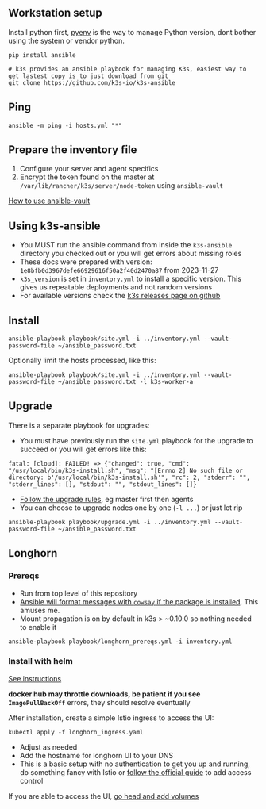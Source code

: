 
## Workstation setup

Install python first, [pyenv](https://github.com/pyenv/pyenv#installation) is the way to manage Python version, dont bother using the system or vendor python.

```shell
pip install ansible

# k3s provides an ansible playbook for managing K3s, easiest way to get lastest copy is to just download from git
git clone https://github.com/k3s-io/k3s-ansible
```

## Ping

```shell
ansible -m ping -i hosts.yml "*"
```

## Prepare the inventory file

1. Configure your server and agent specifics
2. Encrypt the token found on the master at `/var/lib/rancher/k3s/server/node-token` using `ansible-vault`

[How to use ansible-vault](https://www.declarativesystems.com/2023/11/29/ansible-vault.html)

## Using k3s-ansible

* You MUST run the ansible command from inside the `k3s-ansible` directory you checked out or you will get errors about missing roles
* These docs were prepared with version: `1e8bfb0d3967defe66929616f50a2f40d2470a87` from 2023-11-27
* `k3s_version` is set in `inventory.yml` to install a specific version. This gives us repeatable deployments and not random versions
* For available versions check the [k3s releases page on github](https://github.com/k3s-io/k3s/releases)

## Install

```shell
ansible-playbook playbook/site.yml -i ../inventory.yml --vault-password-file ~/ansible_password.txt
```

Optionally limit the hosts processed, like this:

```shell
ansible-playbook playbook/site.yml -i ../inventory.yml --vault-password-file ~/ansible_password.txt -l k3s-worker-a
```

## Upgrade

There is a separate playbook for upgrades:
* You must have previously run the `site.yml` playbook for the upgrade to succeed or you will get errors like this:
```
fatal: [cloud]: FAILED! => {"changed": true, "cmd": "/usr/local/bin/k3s-install.sh", "msg": "[Errno 2] No such file or directory: b'/usr/local/bin/k3s-install.sh'", "rc": 2, "stderr": "", "stderr_lines": [], "stdout": "", "stdout_lines": []}
```
* [Follow the upgrade rules](https://docs.k3s.io/upgrades), eg master first then agents
* You can choose to upgrade nodes one by one (`-l ...`) or just let rip

```shell
ansible-playbook playbook/upgrade.yml -i ../inventory.yml --vault-password-file ~/ansible_password.txt
```

## Longhorn

### Prereqs
* Run from top level of this repository
* [Ansible will format messages with `cowsay` if the package is installed](https://docs.ansible.com/ansible/latest/reference_appendices/faq.html#how-do-i-disable-cowsay). This amuses me.
* Mount propagation is on by default in k3s > ~0.10.0 so nothing needed to enable it

```shell
ansible-playbook playbook/longhorn_prereqs.yml -i inventory.yml
```

### Install with helm

[See instructions](https://longhorn.io/docs/1.5.3/deploy/install/install-with-helm/#installing-longhorn)

**docker hub may throttle downloads, be patient if you see `ImagePullBackOff`** errors, they should resolve eventually

After installation, create a simple Istio ingress to access the UI:

```shell
kubectl apply -f longhorn_ingress.yaml
```

* Adjust as needed
* Add the hostname for longhorn UI to your DNS
* This is a basic setup with no authentication to get you up and running, do something fancy with Istio or [follow the official guide](https://longhorn.io/docs/1.5.3/deploy/accessing-the-ui/longhorn-ingress/) to add access control

If you are able to access the UI, [go head and add volumes](https://longhorn.io/docs/1.5.3/volumes-and-nodes/)